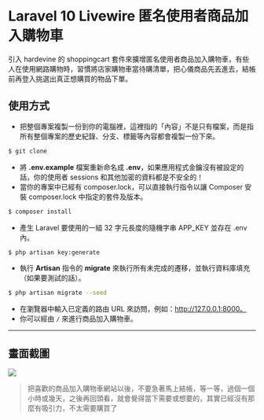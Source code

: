 # Laravel 10 Livewire 匿名使用者商品加入購物車

引入 hardevine 的 shoppingcart 套件來擴增匿名使用者商品加入購物車，有些人在使用網路購物時，習慣將店家購物車當待購清單，把心儀商品先丟進去，結帳前再登入挑選出真正想購買的物品下單。

## 使用方式
- 把整個專案複製一份到你的電腦裡，這裡指的「內容」不是只有檔案，而是指所有整個專案的歷史紀錄、分支、標籤等內容都會複製一份下來。
```sh
$ git clone
```
- 將 __.env.example__ 檔案重新命名成 __.env__，如果應用程式金鑰沒有被設定的話，你的使用者 sessions 和其他加密的資料都是不安全的！
- 當你的專案中已經有 composer.lock，可以直接執行指令以讓 Composer 安裝 composer.lock 中指定的套件及版本。
```sh
$ composer install
```
- 產生 Laravel 要使用的一組 32 字元長度的隨機字串 APP_KEY 並存在 .env 內。
```sh
$ php artisan key:generate
```
- 執行 __Artisan__ 指令的 __migrate__ 來執行所有未完成的遷移，並執行資料庫填充（如果要測試的話）。
```sh
$ php artisan migrate --seed
```
- 在瀏覽器中輸入已定義的路由 URL 來訪問，例如：http://127.0.0.1:8000。
- 你可以經由 `/` 來進行商品加入購物車。

----

## 畫面截圖
![](https://i.imgur.com/5jPUHpD.gif)
> 把喜歡的商品加入購物車網站以後，不要急著馬上結帳，等一等，過個一個小時或幾天，之後再回頭看，就會覺得當下需要或想要的，其實已經沒有那麼有吸引力，不太需要購買了
